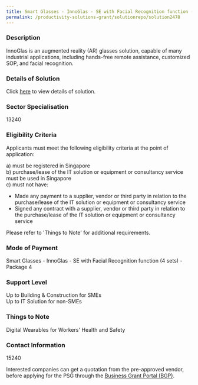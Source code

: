 ```yaml
---
title: Smart Glasses - InnoGlas - SE with Facial Recognition function (4 sets) - Package 4
permalink: /productivity-solutions-grant/solutionrepo/solution2478
---
```


### Description

InnoGlas is an augmented reality (AR) glasses solution, capable of many industrial applications, including hands-free remote assistance, customized SOP, and facial recognition.

### Details of Solution

Click <a href='Innowave Tech Pte. Ltd.' target='_blank' rel='noopener'>here</a> to view details of solution.

### Sector Specialisation

 13240 

### Eligibility Criteria

Applicants must meet the following eligibility criteria at the point of application:

a) must be registered in Singapore <br>
b) purchase/lease of the IT solution or equipment or consultancy service must be used in Singapore <br>
c) must not have:
- Made any payment to a supplier, vendor or third party in relation to the purchase/lease of the IT solution or equipment or consultancy service
- Signed any contract with a supplier, vendor or third party in relation to the purchase/lease of the IT solution or equipment or consultancy service

Please refer to 'Things to Note' for additional requirements.

### Mode of Payment
Smart Glasses - InnoGlas - SE with Facial Recognition function (4 sets) - Package 4

### Support Level
Up to Building & Construction for SMEs <br>
Up to IT Solution for non-SMEs

### Things to Note
Digital Wearables for Workers' Health and Safety

### Contact Information
15240

Interested companies can get a quotation from the pre-approved vendor, before applying for the PSG through the <a target='_blank' rel='noopener' href='https://www.businessgrants.gov.sg/'>Business Grant Portal (BGP)</a>.
